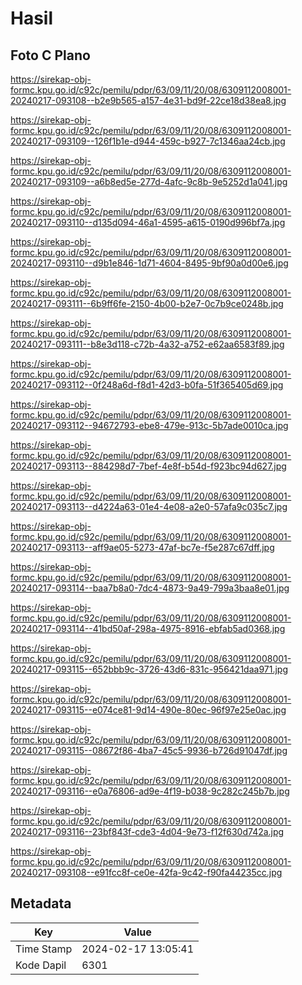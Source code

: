 # Hasil

## Foto C Plano

https://sirekap-obj-formc.kpu.go.id/c92c/pemilu/pdpr/63/09/11/20/08/6309112008001-20240217-093108--b2e9b565-a157-4e31-bd9f-22ce18d38ea8.jpg

https://sirekap-obj-formc.kpu.go.id/c92c/pemilu/pdpr/63/09/11/20/08/6309112008001-20240217-093109--126f1b1e-d944-459c-b927-7c1346aa24cb.jpg

https://sirekap-obj-formc.kpu.go.id/c92c/pemilu/pdpr/63/09/11/20/08/6309112008001-20240217-093109--a6b8ed5e-277d-4afc-9c8b-9e5252d1a041.jpg

https://sirekap-obj-formc.kpu.go.id/c92c/pemilu/pdpr/63/09/11/20/08/6309112008001-20240217-093110--d135d094-46a1-4595-a615-0190d996bf7a.jpg

https://sirekap-obj-formc.kpu.go.id/c92c/pemilu/pdpr/63/09/11/20/08/6309112008001-20240217-093110--d9b1e846-1d71-4604-8495-9bf90a0d00e6.jpg

https://sirekap-obj-formc.kpu.go.id/c92c/pemilu/pdpr/63/09/11/20/08/6309112008001-20240217-093111--6b9ff6fe-2150-4b00-b2e7-0c7b9ce0248b.jpg

https://sirekap-obj-formc.kpu.go.id/c92c/pemilu/pdpr/63/09/11/20/08/6309112008001-20240217-093111--b8e3d118-c72b-4a32-a752-e62aa6583f89.jpg

https://sirekap-obj-formc.kpu.go.id/c92c/pemilu/pdpr/63/09/11/20/08/6309112008001-20240217-093112--0f248a6d-f8d1-42d3-b0fa-51f365405d69.jpg

https://sirekap-obj-formc.kpu.go.id/c92c/pemilu/pdpr/63/09/11/20/08/6309112008001-20240217-093112--94672793-ebe8-479e-913c-5b7ade0010ca.jpg

https://sirekap-obj-formc.kpu.go.id/c92c/pemilu/pdpr/63/09/11/20/08/6309112008001-20240217-093113--884298d7-7bef-4e8f-b54d-f923bc94d627.jpg

https://sirekap-obj-formc.kpu.go.id/c92c/pemilu/pdpr/63/09/11/20/08/6309112008001-20240217-093113--d4224a63-01e4-4e08-a2e0-57afa9c035c7.jpg

https://sirekap-obj-formc.kpu.go.id/c92c/pemilu/pdpr/63/09/11/20/08/6309112008001-20240217-093113--aff9ae05-5273-47af-bc7e-f5e287c67dff.jpg

https://sirekap-obj-formc.kpu.go.id/c92c/pemilu/pdpr/63/09/11/20/08/6309112008001-20240217-093114--baa7b8a0-7dc4-4873-9a49-799a3baa8e01.jpg

https://sirekap-obj-formc.kpu.go.id/c92c/pemilu/pdpr/63/09/11/20/08/6309112008001-20240217-093114--41bd50af-298a-4975-8916-ebfab5ad0368.jpg

https://sirekap-obj-formc.kpu.go.id/c92c/pemilu/pdpr/63/09/11/20/08/6309112008001-20240217-093115--652bbb9c-3726-43d6-831c-956421daa971.jpg

https://sirekap-obj-formc.kpu.go.id/c92c/pemilu/pdpr/63/09/11/20/08/6309112008001-20240217-093115--e074ce81-9d14-490e-80ec-96f97e25e0ac.jpg

https://sirekap-obj-formc.kpu.go.id/c92c/pemilu/pdpr/63/09/11/20/08/6309112008001-20240217-093115--08672f86-4ba7-45c5-9936-b726d91047df.jpg

https://sirekap-obj-formc.kpu.go.id/c92c/pemilu/pdpr/63/09/11/20/08/6309112008001-20240217-093116--e0a76806-ad9e-4f19-b038-9c282c245b7b.jpg

https://sirekap-obj-formc.kpu.go.id/c92c/pemilu/pdpr/63/09/11/20/08/6309112008001-20240217-093116--23bf843f-cde3-4d04-9e73-f12f630d742a.jpg

https://sirekap-obj-formc.kpu.go.id/c92c/pemilu/pdpr/63/09/11/20/08/6309112008001-20240217-093108--e91fcc8f-ce0e-42fa-9c42-f90fa44235cc.jpg


## Metadata

| Key        | Value               |
| ---------- | ------------------- |
| Time Stamp | 2024-02-17 13:05:41 |
| Kode Dapil | 6301                |



